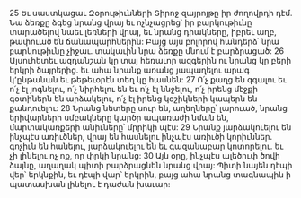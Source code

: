 25 Եւ սաստկացաւ Զօրութիւնների Տիրոջ զայրոյթը իր ժողովրդի դէմ.
Նա ձեռքը ձգեց նրանց վրայ եւ ոչնչացրեց՝ իր բարկութիւնը տարածելով նաեւ լեռների վրայ,
եւ նրանց դիակները, իբրեւ աղբ, թափուած են ճանապարհներին:
Բայց այս բոլորով հանդերձ՝ նրա բարկութիւնը չիջաւ.
տակաւին նրա ձեռքը մնում է բարձրացած:
26 Այսուհետեւ ազդանշան կը տայ հեռաւոր ազգերին
ու նրանց կը բերի երկրի ծայրերից.
եւ ահա նրանք առանց յապաղելու արագ կ՚ընթանան եւ թեթեւօրէն տեղ կը հասնեն:
27 Ո՛չ քաղց են զգալու եւ ո՛չ էլ յոգնելու,
ո՛չ նիրհելու են եւ ո՛չ էլ ննջելու,
ո՛չ իրենց մէջքի գօտիներն են արձակելու,
ո՛չ էլ իրենց կօշիկների կապերն են քանդուելու:
28 Նրանց նետերը սուր են, աղեղները՝ լարուած,
նրանց երիվարների սմբակները կարծր ապառաժի նման են,
մարտակառքերի անիւները՝ մրրիկի պէս:
29 Նրանք յարձակուելու են ինչպէս առիւծներ,
վրայ են հասնելու ինչպէս առիւծի կորիւններ.
գոչիւն են հանելու, յարձակուելու են եւ գազանաբար կոտորելու.
եւ չի լինելու ոչ ոք, որ փրկի նրանց:
30 Այն օրը, ինչպէս ալեծուփ ծովի ձայնը,
աղաղակ պիտի բարձրացնեն նրանց վրայ:
Պիտի նայեն դէպի վեր՝ երկնքին,
եւ դէպի վար՝ երկրին,
բայց ահա նրանց տագնապին ի պատասխան լինելու է դաժան խաւար:

